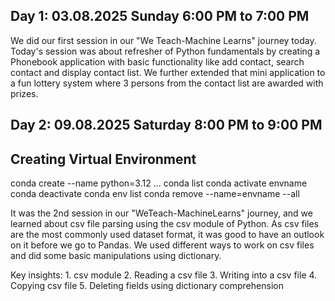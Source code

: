 ## Day 1: 03.08.2025 Sunday 6:00 PM to 7:00 PM
We did our first session in our "We Teach-Machine Learns" journey today. Today's session was about refresher of Python fundamentals by creating a Phonebook application with basic functionality like add contact, search contact and display contact list. We further extended that mini application to a fun lottery system where 3 persons from the contact list are awarded with prizes.

## Day 2: 09.08.2025 Saturday 8:00 PM to 9:00 PM
## Creating Virtual Environment
conda create --name <envname> python=3.12 <package1> <package2> ...
conda list
conda activate envname
conda deactivate
conda env list
conda remove --name=envname --all

It was the 2nd session in our "WeTeach-MachineLearns" journey, and we learned about csv file parsing using the csv module of Python. As csv files are the most commonly used dataset format, it was good to have an outlook on it before we go to Pandas. We used different ways to work on csv files and did some basic manipulations using dictionary.

Key insights:
1.⁠ ⁠csv module
2.⁠ ⁠Reading a csv file
3.⁠ ⁠Writing into a csv file
4.⁠ ⁠Copying csv file
5.⁠ ⁠Deleting fields using dictionary comprehension